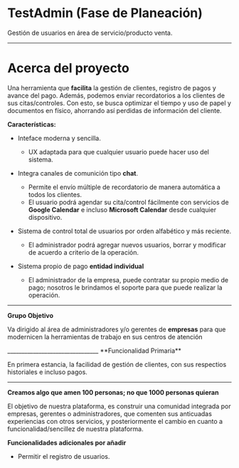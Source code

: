 # TestAdmin (Fase de Planeación)

Gestión de usuarios en área de servicio/producto venta.

_______________________________________________

# Acerca del proyecto
<p> Una herramienta que <b>facilita</b> la gestión de clientes, registro de pagos y avance del pago. Además, podemos enviar recordatorios a los clientes de sus citas/controles. Con esto, se busca optimizar el tiempo y uso de papel y documentos en físico, ahorrando así perdidas de información del cliente.
  </p>
  
**Características:**
- Inteface moderna y sencilla.
    - UX adaptada para que cualquier usuario puede hacer uso del sistema.
    
- Integra canales de comunición tipo **chat**.
    - Permite el envío múltiple de recordatorio de manera automática a todos los clientes.
    - El usuario podrá agendar su cita/control fácilmente con servicios de **Google Calendar** 
    e incluso **Microsoft Calendar** desde cualquier dispositivo.
    
- Sistema de control total de usuarios por orden alfabético y más reciente.
    - El administrador podrá agregar nuevos usuarios, borrar y modificar de 
    acuerdo a criterio de la operación.
    
- Sistema propio de pago **entidad individual**
    - El administrador de la empresa, puede contratar su propio medio de pago; nosotros le brindamos
    el soporte para que puede realizar la operación.
      
________________________________
**Grupo Objetivo**
  <p>
  Va dirigido al área de  administradores y/o gerentes de <b>empresas</b> para que modernicen la herramientas de trabajo en sus centros   de atención
    </p>
________________________________
   **Funcionalidad Primaria**
   <p> En primera estancia, la facilidad de gestión de clientes, con sus respectios historiales e incluso pagos.</p>
   
________________________________
   **Creamos algo que amen 100 personas; no que 1000 personas quieran**
   <p> El objetivo de nuestra plataforma, es construir una comunidad integrada por empresas, gerentes o administradores, que comenten          sus anticuadas experiencias con otros servicios, y posteriormente el cambio en cuanto a funcionalidad/sencillez de nuestra              plataforma.</p>
   
   **Funcionalidades adicionales por añadir**
   
  - Permitir el registro de usuarios.
      


   
  
    

 
  



